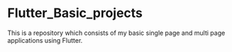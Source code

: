 # Flutter_Basic_projects
This is a repository which consists of my basic single page and multi page applications using Flutter.
